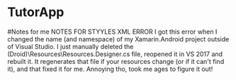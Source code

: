 # TutorApp



#Notes for me
NOTES FOR STYYLES XML ERROR
I got this error when I changed the name (and namespace) of my
Xamarin.Android project outside of Visual Studio. I just manually 
deleted the (Droid)\Resources\Resources.Designer.cs file, reopened 
it in VS 2017 and rebuilt it. It regenerates that file if your resources
change (or if it can't find it), and that fixed it for me. Annoying tho, took me ages to figure it out!
